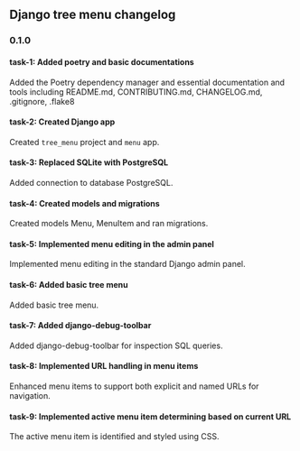 ## Django tree menu changelog

### 0.1.0

#### task-1: Added poetry and basic documentations
Added the Poetry dependency manager and essential documentation and tools including README.md, CONTRIBUTING.md, CHANGELOG.md, .gitignore, .flake8

#### task-2: Created Django app
Created `tree_menu` project and `menu` app. 

#### task-3: Replaced SQLite with PostgreSQL
Added connection to database PostgreSQL.

#### task-4: Created models and migrations
Created models Menu, MenuItem and ran migrations.

#### task-5: Implemented menu editing in the admin panel
Implemented menu editing in the standard Django admin panel.

#### task-6: Added basic tree menu
Added basic tree menu.

#### task-7: Added django-debug-toolbar
Added django-debug-toolbar for inspection SQL queries.

#### task-8: Implemented URL handling in menu items
Enhanced menu items to support both explicit and named URLs for navigation.

#### task-9: Implemented active menu item determining based on current URL
The active menu item is identified and styled using CSS.